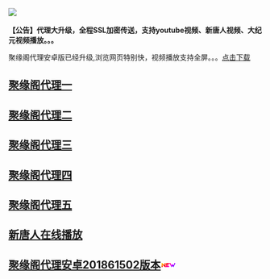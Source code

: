 ![](https://raw.githubusercontent.com/hao369/a/master/j.jpg)

**【公告】代理大升级，全程SSL加密传送，支持youtube视频、新唐人视频、大纪元视频播放。。。**

聚缘阁代理安卓版已经升级,浏览网页特别快，视频播放支持全屏。。。[点击下载](https://github.com/dtw9/9/raw/master/201861502.apk)

##  [聚缘阁代理一](http://485ec5f.ju89.heart2h.com/)

##  [聚缘阁代理二](http://5aec3a.gae.geass.tv/)

##  [聚缘阁代理三](http://5ac43t.tre.iloile.com/)

##  [聚缘阁代理四](http://54ca.vsam.corriee.org/)

##  [聚缘阁代理五](http://5yctxt.swqm.cesedria.com/)

##  [新唐人在线播放](http://fecwf-35.tre.iloile.com/xtr.html)







##  [聚缘阁代理安卓201861502版本](https://github.com/dtw9/9/raw/master/201861502.apk)![](https://raw.githubusercontent.com/jyg-1/jyg/master/new.gif)



